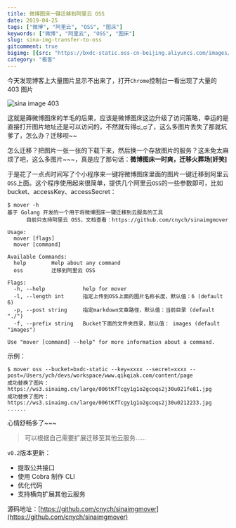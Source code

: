 ```yaml
---
title: 微博图床一键迁移到阿里云 OSS
date: 2019-04-25
tags: ["微博", "阿里云", "OSS", "图床"]
keywords: ["微博", "阿里云", "OSS", "图床"]
slug: sina-img-transfer-to-oss
gitcomment: true
bigimg: [{src: "https://bxdc-static.oss-cn-beijing.aliyuncs.com/images/654ck.jpeg", desc: "sinaimgmover"}]
category: "极客"
---
```


今天发现博客上大量图片显示不出来了，打开`Chrome`控制台一看出现了大量的 403 图片

![sina image 403](https://bxdc-static.oss-cn-beijing.aliyuncs.com/images/2mmzz.png)

这就是薅微博图床的羊毛的后果，应该是微博图床这边升级了访问策略，幸运的是直接打开图片地址还是可以访问的，不然就有得ಥ_ಥ了，这么多图片丢失了那就坑爹了，怎么办？迁移呗~~

<!--more-->

怎么迁移？把图片一张一张的下载下来，然后换一个存放图片的服务？这未免太麻烦了吧，这么多图片~~~，真是应了那句话：**微博图床一时爽，迁移火葬场[奸笑]**

于是花了一点点时间写了个小程序来一键将微博图床里面的图片一键迁移到阿里云`OSS`上面。这个程序使用起来很简单，提供几个阿里云`OSS`的一些参数即可，比如 bucket、accessKey、accessSecret：

```shell
$ mover -h
基于 Golang 开发的一个用于将微博图床一键迁移到云服务的工具
      目前只支持阿里云 OSS，文档查看：https://github.com/cnych/sinaimgmover

Usage:
  mover [flags]
  mover [command]

Available Commands:
  help        Help about any command
  oss         迁移到阿里云 OSS

Flags:
  -h, --help            help for mover
  -l, --length int      指定上传到OSS上面的图片名称长度，默认值：6 (default 6)
  -p, --post string     指定markdown文章路径，默认值：当前目录 (default "./")
  -f, --prefix string   Bucket下面的文件夹目录，默认值： images (default "images")

Use "mover [command] --help" for more information about a command.
```

示例：
```
$ mover oss --bucket=bxdc-static --key=xxxx --secret=xxxx --post=/Users/ych/devs/workspace/www.qikqiak.com/content/page
成功替换了图片：https://ws3.sinaimg.cn/large/006tKfTcgy1g1o2gcoqs2j30u021fe81.jpg
成功替换了图片：https://ws3.sinaimg.cn/large/006tKfTcgy1g1o2gcoqs2j30u0212233.jpg
......
```

心情舒畅多了~~~

> 可以根据自己需要扩展迁移至其他云服务......

`v0.2`版本更新：

* 提取公共接口
* 使用 Cobra 制作 CLI
* 优化代码
* 支持横向扩展其他云服务

源码地址：[https://github.com/cnych/sinaimgmover](https://github.com/cnych/sinaimgmover)
